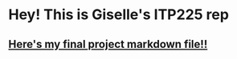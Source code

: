 # Hey! This is Giselle's ITP225 rep #
## [Here's my final project markdown file!!](https://github.com/gisellets/itp225/blob/main/FinalReport.md)
